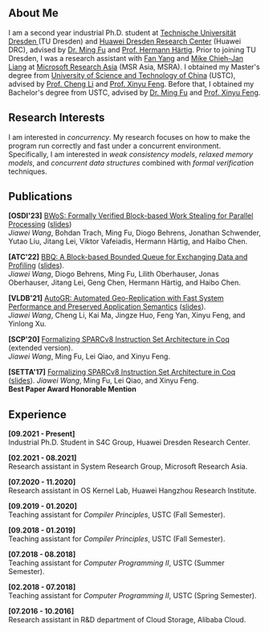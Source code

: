 ## About Me

I am a second year industrial Ph.D. student at [Technische Universität Dresden ](https://tu-dresden.de/?set_language=en)(TU Dresden) and [Huawei Dresden Research Center](https://huaweiresearchcentergermanyaustria.teamtailor.com/departments/dresden-research-center) (Huawei DRC), advised by [Dr. Ming Fu](https://brightfu.github.io) and [Prof. Hermann Härtig](http://os.inf.tu-dresden.de/~haertig/). Prior to joining TU Dresden, I was a research assistant with [Fan Yang](https://www.microsoft.com/en-us/research/people/fanyang/) and [Mike Chieh-Jan Liang](https://www.microsoft.com/en-us/research/people/cmliang/) at [Microsoft Research Asia](https://www.microsoft.com/en-us/research/lab/microsoft-research-asia/) (MSR Asia, MSRA). I obtained my Master's degree from [University of Science and Technology of China](http://en.ustc.edu.cn) (USTC), advised by [Prof. Cheng Li](http://staff.ustc.edu.cn/~chengli7) and [Prof. Xinyu Feng](https://cs.nju.edu.cn/xyfeng/). Before that, I obtained my Bachelor's degree from USTC, advised by [Dr. Ming Fu](https://brightfu.github.io) and [Prof. Xinyu Feng](https://cs.nju.edu.cn/xyfeng/).

## Research Interests

I am interested in *concurrency*. My research focuses on how to make the program run correctly and fast under a concurrent environment. Specifically, I am interested in *weak consistency models*, *relaxed memory models*, and *concurrent data structures* combined with *formal verification* techniques.

## Publications

**[OSDI'23]** [BWoS: Formally Verified Block-based Work Stealing for Parallel Processing](papers/OSDI2023.pdf) ([slides]())  
*Jiawei Wang*, Bohdan Trach, Ming Fu, Diogo Behrens, Jonathan Schwender, Yutao Liu, Jitang Lei, Viktor Vafeiadis, Hermann Härtig, and Haibo Chen.

**[ATC'22]** [BBQ: A Block-based Bounded Queue for Exchanging Data and Profiling](papers/ATC2022.pdf) ([slides](papers/ATC2022-slides.pdf)).  
*Jiawei Wang*, Diogo Behrens, Ming Fu, Lilith Oberhauser, Jonas Oberhauser, Jitang Lei, Geng Chen, Hermann Härtig, and Haibo Chen.

**[VLDB'21]** [AutoGR: Automated Geo-Replication with Fast System Performance and Preserved Application Semantics](papers/VLDB2021.pdf) ([slides](papers/VLDB2021-slides.pdf)).  
*Jiawei Wang*, Cheng Li, Kai Ma, Jingze Huo, Feng Yan, Xinyu Feng, and Yinlong Xu.

**[SCP'20]** [Formalizing SPARCv8 Instruction Set Architecture in Coq](papers/SCP2020.pdf) (extended version).  
*Jiawei Wang*, Ming Fu, Lei Qiao, and Xinyu Feng.

**[SETTA'17]** [Formalizing SPARCv8 Instruction Set Architecture in Coq](papers/SETTA2017.pdf) ([slides](papers/SETTA2017-slides.pdf)).
*Jiawei Wang*, Ming Fu, Lei Qiao, and Xinyu Feng.  
**Best Paper Award Honorable Mention**

## Experience

**[09.2021 - Present]**  
Industrial Ph.D. Student in S4C Group, Huawei Dresden Research Center.

**[02.2021 - 08.2021]**  
Research assistant in System Research Group, Microsoft Research Asia.

**[07.2020 - 11.2020]**  
Research assistant in OS Kernel Lab, Huawei Hangzhou Research Institute.

**[09.2019 - 01.2020]**  
Teaching assistant for *Compiler Principles*, USTC (Fall Semester).

**[09.2018 - 01.2019]**  
Teaching assistant for *Compiler Principles*, USTC (Fall Semester).

**[07.2018 - 08.2018]**  
Teaching assistant for *Computer Programming II*,  USTC (Summer Semester).

**[02.2018 - 07.2018]**  
Teaching assistant for *Computer Programming II*,  USTC (Spring Semester).

**[07.2016 - 10.2016]**  
Research assistant in R&D department of Cloud Storage, Alibaba Cloud.

